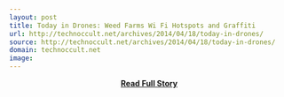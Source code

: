 ```yaml
---
layout: post
title: Today in Drones: Weed Farms Wi Fi Hotspots and Graffiti
url: http://technoccult.net/archives/2014/04/18/today-in-drones/
source: http://technoccult.net/archives/2014/04/18/today-in-drones/
domain: technoccult.net
image: 
---
```


<p></p>
<center><p><a href="http://technoccult.net/archives/2014/04/18/today-in-drones/" style='padding:25px; font-sze:18px; font-weight: bold;'>Read Full Story</a></p></center>
